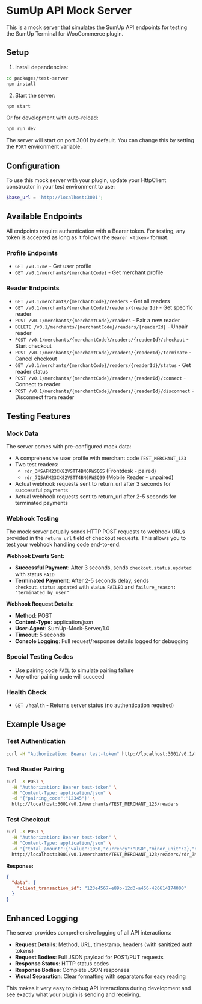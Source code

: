 # SumUp API Mock Server

This is a mock server that simulates the SumUp API endpoints for testing the SumUp Terminal for WooCommerce plugin.

## Setup

1. Install dependencies:
```bash
cd packages/test-server
npm install
```

2. Start the server:
```bash
npm start
```

Or for development with auto-reload:
```bash
npm run dev
```

The server will start on port 3001 by default. You can change this by setting the `PORT` environment variable.

## Configuration

To use this mock server with your plugin, update your HttpClient constructor in your test environment to use:

```php
$base_url = 'http://localhost:3001';
```

## Available Endpoints

All endpoints require authentication with a Bearer token. For testing, any token is accepted as long as it follows the `Bearer <token>` format.

### Profile Endpoints
- `GET /v0.1/me` - Get user profile
- `GET /v0.1/merchants/{merchantCode}` - Get merchant profile

### Reader Endpoints
- `GET /v0.1/merchants/{merchantCode}/readers` - Get all readers
- `GET /v0.1/merchants/{merchantCode}/readers/{readerId}` - Get specific reader
- `POST /v0.1/merchants/{merchantCode}/readers` - Pair a new reader
- `DELETE /v0.1/merchants/{merchantCode}/readers/{readerId}` - Unpair reader
- `POST /v0.1/merchants/{merchantCode}/readers/{readerId}/checkout` - Start checkout
- `POST /v0.1/merchants/{merchantCode}/readers/{readerId}/terminate` - Cancel checkout
- `GET /v0.1/merchants/{merchantCode}/readers/{readerId}/status` - Get reader status
- `POST /v0.1/merchants/{merchantCode}/readers/{readerId}/connect` - Connect to reader
- `POST /v0.1/merchants/{merchantCode}/readers/{readerId}/disconnect` - Disconnect from reader




## Testing Features

### Mock Data
The server comes with pre-configured mock data:
- A comprehensive user profile with merchant code `TEST_MERCHANT_123`
- Two test readers:
  - `rdr_3MSAFM23CK82VSTT4BN6RWSQ65` (Frontdesk - paired)
  - `rdr_7QSAFM23CK82VSTT4BN6RWSQ99` (Mobile Reader - unpaired)
- Actual webhook requests sent to return_url after 3 seconds for successful payments
- Actual webhook requests sent to return_url after 2-5 seconds for terminated payments

### Webhook Testing
The mock server actually sends HTTP POST requests to webhook URLs provided in the `return_url` field of checkout requests. This allows you to test your webhook handling code end-to-end.

**Webhook Events Sent:**
- **Successful Payment**: After 3 seconds, sends `checkout.status.updated` with status `PAID`
- **Terminated Payment**: After 2-5 seconds delay, sends `checkout.status.updated` with status `FAILED` and `failure_reason: "terminated_by_user"`

**Webhook Request Details:**
- **Method**: POST
- **Content-Type**: application/json
- **User-Agent**: SumUp-Mock-Server/1.0
- **Timeout**: 5 seconds
- **Console Logging**: Full request/response details logged for debugging

### Special Testing Codes
- Use pairing code `FAIL` to simulate pairing failure
- Any other pairing code will succeed

### Health Check
- `GET /health` - Returns server status (no authentication required)

## Example Usage

### Test Authentication
```bash
curl -H "Authorization: Bearer test-token" http://localhost:3001/v0.1/me
```

### Test Reader Pairing
```bash
curl -X POST \
  -H "Authorization: Bearer test-token" \
  -H "Content-Type: application/json" \
  -d '{"pairing_code":"12345"}' \
  http://localhost:3001/v0.1/merchants/TEST_MERCHANT_123/readers
```

### Test Checkout
```bash
curl -X POST \
  -H "Authorization: Bearer test-token" \
  -H "Content-Type: application/json" \
  -d '{"total_amount":{"value":1050,"currency":"USD","minor_unit":2},"description":"Test Order #123"}' \
  http://localhost:3001/v0.1/merchants/TEST_MERCHANT_123/readers/rdr_3MSAFM23CK82VSTT4BN6RWSQ65/checkout
```

**Response:**
```json
{
  "data": {
    "client_transaction_id": "123e4567-e89b-12d3-a456-426614174000"
  }
}
```

## Enhanced Logging

The server provides comprehensive logging of all API interactions:

- **Request Details**: Method, URL, timestamp, headers (with sanitized auth tokens)
- **Request Bodies**: Full JSON payload for POST/PUT requests  
- **Response Status**: HTTP status codes
- **Response Bodies**: Complete JSON responses
- **Visual Separation**: Clear formatting with separators for easy reading

This makes it very easy to debug API interactions during development and see exactly what your plugin is sending and receiving. 